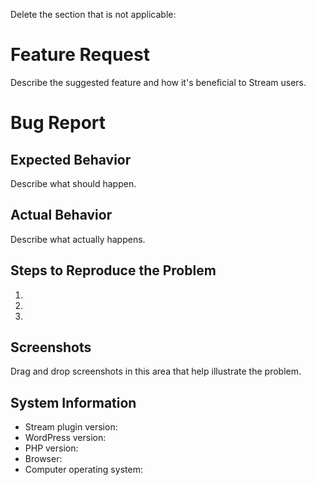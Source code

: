 Delete the section that is not applicable:

# Feature Request

Describe the suggested feature and how it's beneficial to Stream users.


# Bug Report

## Expected Behavior

Describe what should happen.

## Actual Behavior

Describe what actually happens.

## Steps to Reproduce the Problem

1.

2.

3.

## Screenshots

Drag and drop screenshots in this area that help illustrate the problem.

## System Information

- Stream plugin version:
- WordPress version:
- PHP version:
- Browser:
- Computer operating system:
